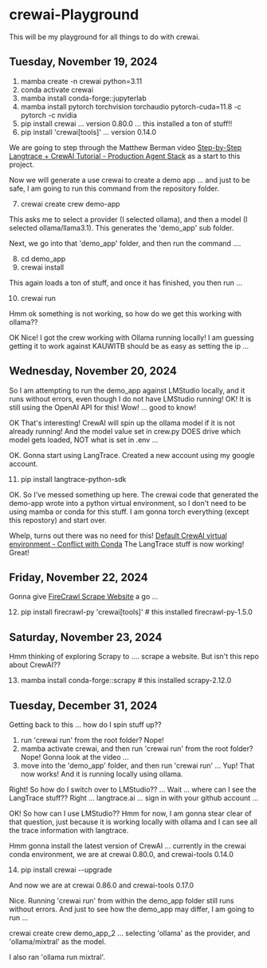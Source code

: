 # crewai-Playground

This will be my playground for all things to do with crewai.

## Tuesday, November 19, 2024

 1) mamba create -n crewai python=3.11
 2) conda activate crewai
 3) mamba install conda-forge::jupyterlab
 4) mamba install pytorch torchvision torchaudio pytorch-cuda=11.8 -c pytorch -c nvidia
 5) pip install crewai  ... version 0.80.0 ... this installed a ton of stuff!! 
 6) pip install 'crewai[tools]' ... version 0.14.0

We are going to step through the Matthew Berman video [Step-by-Step Langtrace + CrewAI Tutorial - Production Agent Stack](https://www.youtube.com/watch?v=dh9zv8EUwBA) as a start to this project.

 Now we will generate a use crewai to create a demo app ... and just to be safe, I am going to run this command from the repository folder.

 7) crewai create crew demo-app

 This asks me to select a provider (I selected ollama), and then a model (I selected ollama/llama3.1). This generates the 'demo_app' sub folder.

 Next, we go into that 'demo_app' folder, and then run the command ....
 
 8) cd demo_app
 9) crewai install 

 This again loads a ton of stuff, and once it has finished, you then run ...

 10) crewai run

 Hmm ok something is not working, so how do we get this working with ollama??

 OK Nice! I got the crew working with Ollama running locally! I am guessing getting it to work against KAUWITB should be as easy as setting the ip ...

 ## Wednesday, November 20, 2024

 So I am attempting to run the demo_app against LMStudio locally, and it runs without errors, even though I do not have LMStudio running! OK! It is still using the OpenAI API for this! Wow! ... good to know!

 OK That's interesting! CrewAI will spin up the ollama model if it is not already running! And the model value set in crew.py DOES drive which model gets loaded, NOT what is set in .env ...

 OK. Gonna start using LangTrace. Created a new account using my google account.

 11) pip install langtrace-python-sdk

 OK. So I've messed something up here. The crewai code that generated the demo-app wrote into a python virtual environment, so I don't need to be using mamba or conda for this stuff. I am gonna torch everything (except this repostory) and start over.

 Whelp, turns out there was no need for this! [Default CrewAI virtual environment - Conflict with Conda](https://community.crewai.com/t/default-crewai-virtual-environment-conflict-with-conda/1116) The LangTrace stuff is now working! Great!

 ## Friday, November 22, 2024

 Gonna give [FireCrawl Scrape Website](https://docs.crewai.com/tools/firecrawlscrapewebsitetool) a go ... 

 12) pip install firecrawl-py 'crewai[tools]' # this installed firecrawl-py-1.5.0

 ## Saturday, November 23, 2024

 Hmm thinking of exploring Scrapy to .... scrape a website. But isn't this repo about CrewAI??

 13) mamba install conda-forge::scrapy # this installed scrapy-2.12.0

 ## Tuesday, December 31, 2024

 Getting back to this ... how do I spin stuff up?? 

  1) run 'crewai run' from the root folder? Nope! 
  2) mamba activate crewai, and then run 'crewai run' from the root folder? Nope! Gonna look at the video ... 
  3) move into the 'demo_app' folder, and then run 'crewai run' ... Yup! That now works! And it is running locally using ollama.

  Right! So how do I switch over to LMStudio?? ... Wait ... where can I see the LangTrace stuff?? Right ... langtrace.ai ... sign in with your github account ...

  OK! So how can I use LMStudio?? Hmm for now, I am gonna stear clear of that question, just because it is working locally with ollama and I can see all the trace information with langtrace.

  Hmm gonna install the latest version of CrewAI ... currently in the crewai conda environment, we are at crewai 0.80.0, and crewai-tools 0.14.0

  14) pip install crewai --upgrade

  And now we are at crewai 0.86.0 and crewai-tools 0.17.0 

  Nice. Running 'crewai run' from within the demo_app folder still runs without errors. And just to see how the demo_app may differ, I am going to run ...

  crewai create crew demo_app_2 ... selecting 'ollama' as the provider, and 'ollama/mixtral' as the model.

  I also ran 'ollama run mixtral'.










